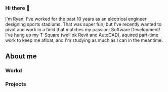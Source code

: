 ### Hi there 👋
I'm Ryan. I've worked for the past 10 years as an electrical engineer designing sports stadiums. That was super fun, but I've recently wanted to pivot and work in a field that matches my passion: Software Development! I've hung up my T-Square (well ok Revit and AutoCAD), aquired part-time work to keep me afloat, and I'm studying as much as I can in the meantime.

## About me
### Workd

### Projects

<!--
**RyHmann/ryhmann** is a ✨ _special_ ✨ repository because its `README.md` (this file) appears on your GitHub profile.

Here are some ideas to get you started:

- 🔭 I’m currently working on ...
- 🌱 I’m currently learning ...
- 👯 I’m looking to collaborate on ...
- 🤔 I’m looking for help with ...
- 💬 Ask me about ...
- 📫 How to reach me: ...
- 😄 Pronouns: ...
- ⚡ Fun fact: ...
-->

